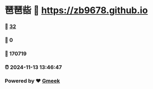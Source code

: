 # 琶琶啙 :link: https://zb9678.github.io 
### :page_facing_up: [32](https://zb9678.github.io/tag.html) 
### :speech_balloon: 0 
### :hibiscus: 170719 
### :alarm_clock: 2024-11-13 13:46:47 
### Powered by :heart: [Gmeek](https://github.com/Meekdai/Gmeek)
